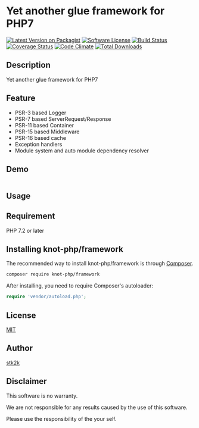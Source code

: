 Yet another glue framework for PHP7
=======================

[![Latest Version on Packagist](https://img.shields.io/packagist/v/knot-php/framework.svg?style=flat-square)](https://packagist.org/packages/knot-php/framework)
[![Software License](https://img.shields.io/badge/license-MIT-brightgreen.svg?style=flat-square)](LICENSE.md)
[![Build Status](https://travis-ci.org/knot-php/framework.svg?branch=master)](https://travis-ci.org/knot-php/framework)
[![Coverage Status](https://coveralls.io/repos/github/knot-php/framework/badge.svg?branch=master)](https://coveralls.io/github/knot-php/framework?branch=master)
[![Code Climate](https://codeclimate.com/github/knot-php/framework/badges/gpa.svg)](https://codeclimate.com/github/knot-php/framework)
[![Total Downloads](https://img.shields.io/packagist/dt/knot-php/framework.svg?style=flat-square)](https://packagist.org/packages/knot-php/framework)

## Description

Yet another glue framework for PHP7


## Feature

- PSR-3 based Logger
- PSR-7 based ServerRequest/Response
- PSR-11 based Container
- PSR-15 based Middleware
- PSR-16 based cache
- Exception handlers
- Module system and auto module dependency resolver

## Demo

```php

```


## Usage

## Requirement

PHP 7.2 or later

## Installing knot-php/framework

The recommended way to install knot-php/framework is through
[Composer](http://getcomposer.org).

```bash
composer require knot-php/framework
```

After installing, you need to require Composer's autoloader:

```php
require 'vendor/autoload.php';
```

## License
[MIT](https://github.com/knot-php/framework/blob/master/LICENSE)

## Author

[stk2k](https://github.com/stk2k)

## Disclaimer

This software is no warranty.

We are not responsible for any results caused by the use of this software.

Please use the responsibility of the your self.


